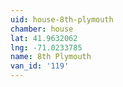 ```yaml
---
uid: house-8th-plymouth
chamber: house
lat: 41.9632062
lng: -71.0233785
name: 8th Plymouth
van_id: '119'
---
```

